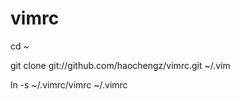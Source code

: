 # vimrc

cd ~

git clone git://github.com/haochengz/vimrc.git ~/.vim

ln -s ~/.vimrc/vimrc ~/.vimrc
